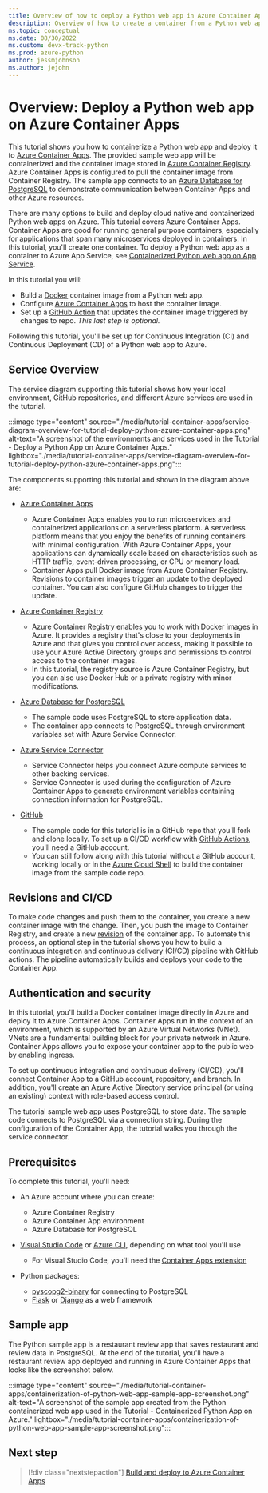 ```yaml
---
title: Overview of how to deploy a Python web app in Azure Container Apps
description: Overview of how to create a container from a Python web app and deploy it to Azure Container Apps, a serverless platform for hosting containerized applications.
ms.topic: conceptual
ms.date: 08/30/2022
ms.custom: devx-track-python
ms.prod: azure-python
author: jessmjohnson
ms.author: jejohn
---
```


# Overview: Deploy a Python web app on Azure Container Apps

This tutorial shows you how to containerize a Python web app and deploy it to [Azure Container Apps][2]. The provided sample web app will be containerized and the container image stored in [Azure Container Registry][3]. Azure Container Apps is configured to pull the container image from Container Registry. The sample app connects to an [Azure Database for PostgreSQL][4] to demonstrate communication between Container Apps and other Azure resources. 

There are many options to build and deploy cloud native and containerized Python web apps on Azure. This tutorial covers Azure Container Apps. Container Apps are good for running general purpose containers, especially for applications that span many microservices deployed in containers. In this tutorial, you'll create one container. To deploy a Python web app as a container to Azure App Service, see [Containerized Python web app on App Service](./tutorial-containerize-deploy-python-web-app-azure-01.md).

In this tutorial you will:

* Build a [Docker][1] container image from a Python web app.
* Configure [Azure Container Apps][2] to host the container image.
* Set up a [GitHub Action][6] that updates the container image triggered by changes to repo. *This last step is optional.*

Following this tutorial, you'll be set up for Continuous Integration (CI) and Continuous Deployment (CD) of a Python web app to Azure.

## Service Overview
 
The service diagram supporting this tutorial shows how your local environment, GitHub repositories, and different Azure services are used in the tutorial.

:::image type="content" source="./media/tutorial-container-apps/service-diagram-overview-for-tutorial-deploy-python-azure-container-apps.png" alt-text="A screenshot of the environments and services used in the Tutorial - Deploy a Python App on Azure Container Apps." lightbox="./media/tutorial-container-apps/service-diagram-overview-for-tutorial-deploy-python-azure-container-apps.png":::

The components supporting this tutorial and shown in the diagram above are:

* [Azure Container Apps][2]
  * Azure Container Apps enables you to run microservices and containerized applications on a serverless platform. A serverless platform means that you enjoy the benefits of running containers with minimal configuration. With Azure Container Apps, your applications can dynamically scale based on characteristics such as HTTP traffic, event-driven processing, or CPU or memory load.
  * Container Apps pull Docker image from Azure Container Registry. Revisions to container images trigger an update to the deployed container. You can also configure GitHub changes to trigger the update. 

* [Azure Container Registry][3]
  * Azure Container Registry enables you to work with Docker images in Azure. It provides a registry that's close to your deployments in Azure and that gives you control over access, making it possible to use your Azure Active Directory groups and permissions to control access to the container images.
  * In this tutorial, the registry source is Azure Container Registry, but you can also use Docker Hub or a private registry with minor modifications.

* [Azure Database for PostgreSQL][4]
  * The sample code uses PostgreSQL to store application data.
  * The container app connects to PostgreSQL through environment variables set with Azure Service Connector.

* [Azure Service Connector][8]
  * Service Connector helps you connect Azure compute services to other backing services.
  * Service Connector is used during the configuration of Azure Container Apps to generate environment variables containing connection information for PostgreSQL.

* [GitHub][1]
  * The sample code for this tutorial is in a GitHub repo that you'll fork and clone locally. To set up a CI/CD workflow with [GitHub Actions][6], you'll need a GitHub account.
  * You can still follow along with this tutorial without a GitHub account, working locally or in the [Azure Cloud Shell][9] to build the container image from the sample code repo.  

## Revisions and CI/CD 

To make code changes and push them to the container, you create a new container image with the change. Then, you push the image to Container Registry, and create a new [revision](/azure/container-apps/revisions) of the container app. To automate this process, an optional step in the tutorial shows you how to build a continuous integration and continuous delivery (CI/CD) pipeline with GitHub actions. The pipeline automatically builds and deploys your code to the Container App. 

## Authentication and security

In this tutorial, you'll build a Docker container image directly in Azure and deploy it to Azure Container Apps. Container Apps run in the context of an environment, which is supported by an Azure Virtual Networks (VNet). VNets are a fundamental building block for your private network in Azure. Container Apps allows you to expose your container app to the public web by enabling ingress. 

To set up continuous integration and continuous delivery (CI/CD), you'll connect Container App to a GitHub account, repository, and branch. In addition, you'll create an Azure Active Directory service principal (or using an existing) context with role-based access control.

The tutorial sample web app uses PostgreSQL to store data. The sample code connects to PostgreSQL via a connection string. During the configuration of the Container App, the tutorial walks you through the service connector.

## Prerequisites

To complete this tutorial, you'll need:

* An Azure account where you can create:
  * Azure Container Registry
  * Azure Container App environment
  * Azure Database for PostgreSQL

* [Visual Studio Code][16] or [Azure CLI][17], depending on what tool you'll use
  * For Visual Studio Code, you'll need the [Container Apps extension][13]

* Python packages:
  * [pyscopg2-binary][12] for connecting to PostgreSQL
  * [Flask][10] or [Django][11] as a web framework

## Sample app

The Python sample app is a restaurant review app that saves restaurant and review data in PostgreSQL. At the end of the tutorial, you'll have a restaurant review app deployed and running in Azure Container Apps that looks like the screenshot below.

:::image type="content" source="./media/tutorial-container-apps/containerization-of-python-web-app-sample-app-screenshot.png" alt-text="A screenshot of the sample app created from the Python containerized web app used in the Tutorial - Containerized Python App on Azure." lightbox="./media/tutorial-container-apps/containerization-of-python-web-app-sample-app-screenshot.png":::

## Next step

> [!div class="nextstepaction"]
> [Build and deploy to Azure Container Apps](tutorial-deploy-python-web-app-azure-container-apps-02.md)

[1]: https://www.docker.com/
[2]: /azure/container-apps/
[3]: /azure/container-registry
[4]: /azure/postgresql/
[6]: https://docs.github.com/actions
[7]: https://github.com/
[8]: /azure/service-connector/
[9]: /azure/cloud-shell/overview
[10]: https://flask.palletsprojects.com/en/2.1.x/
[11]: https://www.djangoproject.com/
[12]: https://pypi.org/project/psycopg-binary/
[13]: https://marketplace.visualstudio.com/items?itemName=ms-azuretools.vscode-azurecontainerapps
[16]: https://code.visualstudio.com/
[17]: /cli/azure/what-is-azure-cli
